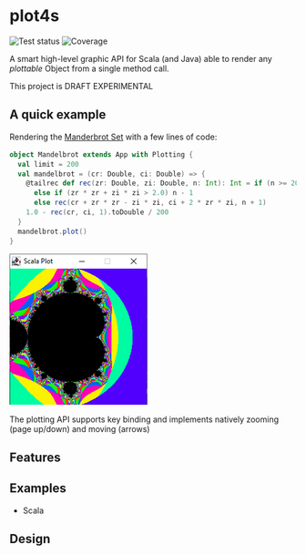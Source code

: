 # plot4s

![Test status](https://github.com/hbraux/plot4s/workflows/build/badge.svg)
![Coverage](https://raw.githubusercontent.com/hbraux/plot4s/master/coverage.svg)

A smart high-level graphic API for Scala (and Java) able to render any *plottable* Object from a single method call.

This project is DRAFT EXPERIMENTAL

## A quick example

Rendering the [Manderbrot Set](https://en.wikipedia.org/wiki/Mandelbrot_set) with a few lines of code:

```scala
object Mandelbrot extends App with Plotting {
  val limit = 200
  val mandelbrot = (cr: Double, ci: Double) => {
    @tailrec def rec(zr: Double, zi: Double, n: Int): Int = if (n >= 200) n
      else if (zr * zr + zi * zi > 2.0) n - 1
      else rec(cr + zr * zr - zi * zi, ci + 2 * zr * zi, n + 1)
    1.0 - rec(cr, ci, 1).toDouble / 200
  }
  mandelbrot.plot()
}
```

![images/QuickSample.png](images/QuickSample.png)

The plotting API supports key binding and implements natively zooming (page up/down) and moving (arrows)

## Features


## Examples

* Scala

## Design
